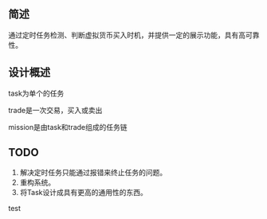 ## 简述
通过定时任务检测、判断虚拟货币买入时机，并提供一定的展示功能，具有高可靠性。

## 设计概述

task为单个的任务

trade是一次交易，买入或卖出

mission是由task和trade组成的任务链

## TODO

1. 解决定时任务只能通过报错来终止任务的问题。
2. 重构系统。
3. 将Task设计成具有更高的通用性的东西。

test